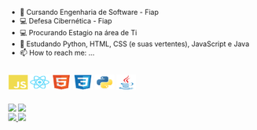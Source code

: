 

- 🏫 Cursando Engenharia de Software - Fiap
- 💻 Defesa Cibernética - Fiap
- 💻 Procurando Estagio na área de Ti
- 📖 Estudando Python, HTML, CSS (e suas vertentes), JavaScript e Java
- 📫 How to reach me: ...

<div style="display: inline_block"><br>
  <img align="center" alt="Js" height="30" width="40" src="https://raw.githubusercontent.com/devicons/devicon/master/icons/javascript/javascript-plain.svg">
  <img align="center" alt="React" height="30" width="40" src="https://raw.githubusercontent.com/devicons/devicon/master/icons/react/react-original.svg">
  <img align="center" alt="HTML" height="30" width="40" src="https://raw.githubusercontent.com/devicons/devicon/master/icons/html5/html5-original.svg">
  <img align="center" alt="CSS" height="30" width="40" src="https://raw.githubusercontent.com/devicons/devicon/master/icons/css3/css3-original.svg">
  <img align="center" alt="Python" height="30" width="40" src="https://raw.githubusercontent.com/devicons/devicon/master/icons/python/python-original.svg">
   <img align="center" alt="Java" height="30" width="40" src="https://raw.githubusercontent.com/devicons/devicon/master/icons/java/java-original.svg">
</div>
  

  ##
 
<div> 
  <a href = "mailto:delpadrerafa@gmail.com"><img src="https://img.shields.io/badge/-Gmail-%23333?style=for-the-badge&logo=gmail&logoColor=white" target="_blank"></a>
  <a href="https://www.linkedin.com/in/rafaeldelpadre/" target="_blank"><img src="https://img.shields.io/badge/-LinkedIn-%230077B5?style=for-the-badge&logo=linkedin&logoColor=white" target="_blank"></a> 
</div>

<div>
<a href="https://github.com/delpadre">
<img loading="lazy" height="180em" src="https://github-readme-stats.vercel.app/api/top-langs/?username=ianmonteirom&layout=compact&langs_count=7&theme=dracula"/>
<img loading="lazy" height="180em" src="https://github-readme-stats.vercel.app/api?username=ianmonteirom&show_icons=true&theme=dracula&include_all_commits=true&count_private=true"/>
</div>
